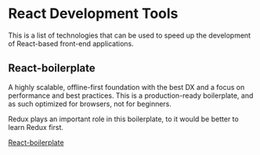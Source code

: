 # React Development Tools

This is a list of technologies that can be used to speed up the development of React-based front-end applications. 

## React-boilerplate

A highly scalable, offline-first foundation with the best DX and a focus on performance and best practices. This is a production-ready boilerplate, and as such optimized for browsers, not for beginners.

Redux plays an important role in this boilerplate, to it would be better to learn Redux first.

[React-boilerplate](https://github.com/react-boilerplate/react-boilerplate)

